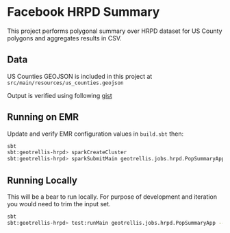 # Facebook HRPD Summary

This project performs polygonal summary over HRPD dataset for US County polygons and aggregates results in CSV.


## Data

US Counties GEOJSON is included in this project at `src/main/resources/us_counties.geojson`

Output is verified using following [gist](https://gist.github.com/echeipesh/78c324e1faac937bd9f96ff65626600d)

## Running on EMR

Update and verify EMR configuration values in `build.sbt` then:

```sh
sbt
sbt:geotrellis-hrpd> sparkCreateCluster
sbt:geotrellis-hrpd> sparkSubmitMain geotrellis.jobs.hrpd.PopSummaryApp --output s3://geotrellis-test/eac/county-hrdp-pop-v1 --partitions 2000
```

## Running Locally

This will be a bear to run locally.
For purpose of development and iteration you would need to trim the input set.

```sh
sbt
sbt:geotrellis-hrpd> test:runMain geotrellis.jobs.hrpd.PopSummaryApp --output file:/tmp/county.csv --partitions 2000
```